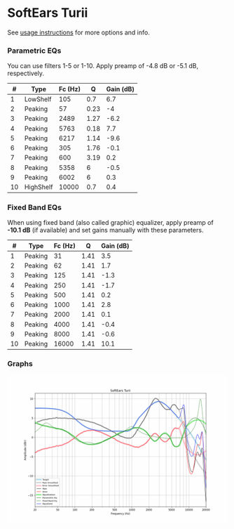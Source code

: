 # SoftEars Turii
See [usage instructions](https://github.com/jaakkopasanen/AutoEq#usage) for more options and info.

### Parametric EQs
You can use filters 1-5 or 1-10. Apply preamp of -4.8 dB or -5.1 dB, respectively.

|   # | Type      |   Fc (Hz) |    Q |   Gain (dB) |
|-----|-----------|-----------|------|-------------|
|   1 | LowShelf  |       105 | 0.7  |         6.7 |
|   2 | Peaking   |        57 | 0.23 |        -4   |
|   3 | Peaking   |      2489 | 1.27 |        -6.2 |
|   4 | Peaking   |      5763 | 0.18 |         7.7 |
|   5 | Peaking   |      6217 | 1.14 |        -9.6 |
|   6 | Peaking   |       305 | 1.76 |        -0.1 |
|   7 | Peaking   |       600 | 3.19 |         0.2 |
|   8 | Peaking   |      5358 | 6    |        -0.5 |
|   9 | Peaking   |      6002 | 6    |         0.3 |
|  10 | HighShelf |     10000 | 0.7  |         0.4 |

### Fixed Band EQs
When using fixed band (also called graphic) equalizer, apply preamp of **-10.1 dB** (if available) and set gains manually with these parameters.

|   # | Type    |   Fc (Hz) |    Q |   Gain (dB) |
|-----|---------|-----------|------|-------------|
|   1 | Peaking |        31 | 1.41 |         3.5 |
|   2 | Peaking |        62 | 1.41 |         1.7 |
|   3 | Peaking |       125 | 1.41 |        -1.3 |
|   4 | Peaking |       250 | 1.41 |        -1.7 |
|   5 | Peaking |       500 | 1.41 |         0.2 |
|   6 | Peaking |      1000 | 1.41 |         2.8 |
|   7 | Peaking |      2000 | 1.41 |         0.1 |
|   8 | Peaking |      4000 | 1.41 |        -0.4 |
|   9 | Peaking |      8000 | 1.41 |        -0.6 |
|  10 | Peaking |     16000 | 1.41 |        10.1 |

### Graphs
![](./SoftEars%20Turii.png)

